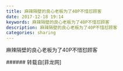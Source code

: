 ```yaml
---
title: 麻辣隔壁的良心老板为了40P不惜怼顾客
date: 2017-12-18 19:14
keywords: 麻辣隔壁的良心老板为了40P不惜怼顾客
description: 麻辣隔壁的良心老板为了40P不惜怼顾客 
categories: sharing
---
```

<td class="t_f" id="postmessage_1042884">

麻辣隔壁的良心老板为了40P不惜怼顾客 <br/>
<img alt="" border="0" class="zoom" data-cf-modified-f97c0709fbd46536ee03adc4-="" file="http://www.flw.ph/data/appbyme/upload/image/201712/18/E0vCXUkrUIp3.jpg" id="aimg_F3LQA" lazyloadthumb="1" onclick="" onmouseover="" src="http://www.flw.ph/data/appbyme/upload/image/201712/18/E0vCXUkrUIp3.jpg"/><br/>
<img alt="" border="0" class="zoom" data-cf-modified-f97c0709fbd46536ee03adc4-="" file="http://www.flw.ph/data/appbyme/upload/image/201712/18/1NtPfiyS4dwK.jpg" id="aimg_m0wwl" lazyloadthumb="1" onclick="" onmouseover="" src="http://www.flw.ph/data/appbyme/upload/image/201712/18/1NtPfiyS4dwK.jpg"/><br/>
<img alt="" border="0" class="zoom" data-cf-modified-f97c0709fbd46536ee03adc4-="" file="http://www.flw.ph/data/appbyme/upload/image/201712/18/Pfn5YYugailO.jpg" id="aimg_ne65N" lazyloadthumb="1" onclick="" onmouseover="" src="http://www.flw.ph/data/appbyme/upload/image/201712/18/Pfn5YYugailO.jpg"/><br/>
<img alt="" border="0" class="zoom" data-cf-modified-f97c0709fbd46536ee03adc4-="" file="http://www.flw.ph/data/appbyme/upload/image/201712/18/IQbzHrtsHnpI.jpg" id="aimg_v2UvR" lazyloadthumb="1" onclick="" onmouseover="" src="http://www.flw.ph/data/appbyme/upload/image/201712/18/IQbzHrtsHnpI.jpg"/><br/>
<img alt="" border="0" class="zoom" data-cf-modified-f97c0709fbd46536ee03adc4-="" file="http://www.flw.ph/data/appbyme/upload/image/201712/18/99zecoYkQH9N.jpg" id="aimg_C2GPg" lazyloadthumb="1" onclick="" onmouseover="" src="http://www.flw.ph/data/appbyme/upload/image/201712/18/99zecoYkQH9N.jpg"/><br/>
</td>
###### 转载自[菲龙网]